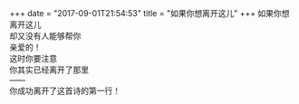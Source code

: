 +++
date = "2017-09-01T21:54:53"
title = "如果你想离开这儿"
+++
如果你想离开这儿  
却又没有人能够帮你  
亲爱的！  
这时你要注意  
你其实已经离开了那里  
——  
你成功离开了这首诗的第一行！  